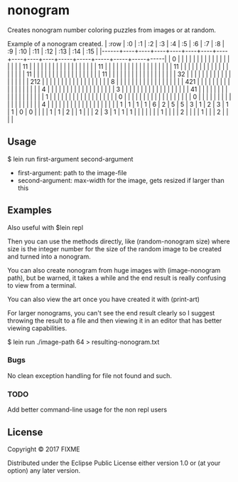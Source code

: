 # nonogram

Creates nonogram number coloring puzzles from images or at random.

Example of a nonogram created.
| :row | :0 | :1 | :2 | :3 | :4 | :5 | :6 | :7 | :8 | :9 | :10 | :11 | :12 | :13 | :14 | :15 |
|------+----+----+----+----+----+----+----+----+----+----+-----+-----+-----+-----+-----+-----|
|    0 |    |    |    |    |    |    |    |    |    |    |     |     |     |     |     |     |
|   11 |    |    |    |    |    |    |    |    |    |    |     |     |     |     |     |     |
|   11 |    |    |    |    |    |    |    |    |    |    |     |     |     |     |     |     |
|   11 |    |    |    |    |    |    |    |    |    |    |     |     |     |     |     |     |
|   11 |    |    |    |    |    |    |    |    |    |    |     |     |     |     |     |     |
|   11 |    |    |    |    |    |    |    |    |    |    |     |     |     |     |     |     |
|   32 |    |    |    |    |    |    |    |    |    |    |     |     |     |     |     |     |
|  212 |    |    |    |    |    |    |    |    |    |    |     |     |     |     |     |     |
|    8 |    |    |    |    |    |    |    |    |    |    |     |     |     |     |     |     |
|  421 |    |    |    |    |    |    |    |    |    |    |     |     |     |     |     |     |
|    4 |    |    |    |    |    |    |    |    |    |    |     |     |     |     |     |     |
|    3 |    |    |    |    |    |    |    |    |    |    |     |     |     |     |     |     |
|   41 |    |    |    |    |    |    |    |    |    |    |     |     |     |     |     |     |
|    1 |    |    |    |    |    |    |    |    |    |    |     |     |     |     |     |     |
|    0 |    |    |    |    |    |    |    |    |    |    |     |     |     |     |     |     |
|    0 |    |    |    |    |    |    |    |    |    |    |     |     |     |     |     |     |
|    4 |    |    |    |    |    |    |    |    |    |    |     |     |     |     |     |     |
|      |  1 |  1 |  1 |  1 |  6 |  2 |  5 |  5 |  3 |  1 |   2 |   3 |   1 |   1 |   0 |   0 |
|      |    |  1 |  1 |  2 |    |  1 |    |    |  2 |  3 |   1 |   1 |   1 |     |     |     |
|      |    |  1 |    |    |    |  2 |    |    |    |  1 |     |     |   2 |     |     |     |
## Usage

$ lein run first-argument second-argument

* first-argument: path to the image-file
* second-argument: max-width for the image, gets resized if larger than this

## Examples
Also useful with $lein repl

Then you can use the methods directly, like (random-nonogram size) where size
is the integer number for the size of the random image to be created and turned 
into a nonogram.

You can also create nonogram from huge images with (image-nonogram path), but be 
warned, it takes a while and the end result is really confusing to view from a terminal.

You can also view the art once you have created it with (print-art)

For larger nonograms, you can't see the end result clearly so I suggest throwing
the result to a file and then viewing it in an editor that has better viewing 
capabilities.

$ lein run ./image-path 64 > resulting-nonogram.txt 

### Bugs

No clean exception handling for file not found and such.

### TODO
Add better command-line usage for the non repl users

## License

Copyright © 2017 FIXME

Distributed under the Eclipse Public License either version 1.0 or (at
your option) any later version.
